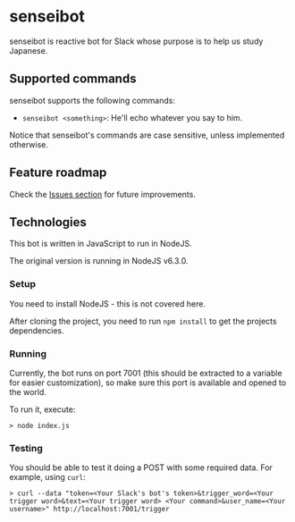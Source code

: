 # senseibot

senseibot is reactive bot for Slack whose purpose is to help us study Japanese.

## Supported commands

senseibot supports the following commands:

- `senseibot <something>`: He'll echo whatever you say to him.

Notice that senseibot's commands are case sensitive, unless implemented otherwise.

## Feature roadmap

Check the [Issues section](https://github.com/vruzeda/senseibot/issues) for future improvements.

## Technologies

This bot is written in JavaScript to run in NodeJS.

The original version is running in NodeJS v6.3.0.

### Setup

You need to install NodeJS - this is not covered here.

After cloning the project, you need to run `npm install` to get the projects dependencies.

### Running

Currently, the bot runs on port 7001 (this should be extracted to a variable for easier customization), so make sure this port is available and opened to the world.

To run it, execute:

```
> node index.js
```

### Testing

You should be able to test it doing a POST with some required data. For example, using `curl`:

```
> curl --data "token=<Your Slack's bot's token>&trigger_word=<Your trigger word>&text=<Your trigger word> <Your command>&user_name=<Your username>" http://localhost:7001/trigger
```
